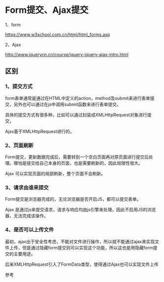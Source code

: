 # Form提交、Ajax提交

1、form 

https://www.w3school.com.cn/html/html_forms.asp

2、Ajax

http://www.jquerycn.cn/course/jquery-jquery-ajax-intro.html

## 区别

### 1、提交方式

form表单通常是通过在HTML中定义的action，method及submit来进行表单提交，另外也可以通过在js中调用submit函数来进行表单提交。

具体的提交方式有很多种，比如可以通过封装成XMLHttpRequest对象进行提交，

Ajax基于XMLHttpRequest进行的。

###  2、页面刷新 

Form提交，更新数据完成后，需要转到一个空白页面再对原页面进行提交后处理。哪怕是提交给自己本身的页面，也是需要刷新的，因此局限性很大。

Ajax 可以实现页面的局部刷新，整个页面不会刷新。

###  3、请求由谁来提交 

Form提交是浏览器完成的，无论浏览器是否开启JS，都可以提交表单。

Ajax 是通过js来提交请求，请求与响应均由js引擎来处理，因此不启用JS的浏览器，无法完成该操作。

###  4、是否可以上传文件 

最初，ajax出于安全性考虑，不能对文件进行操作，所以就不能通过ajax来实现文件上传，但是通过隐藏form提交则可以实现这个功能，所以这也是用隐藏form提交的主要用途。

后来XMLHttpRequest引入了FormData类型，使得通过Ajax也可以实现文件上传

参考

[csdn]: https://blog.csdn.net/weixin_30532973/article/details/97228190?spm=1001.2101.3001.6650.2&amp;utm_medium=distribute.pc_relevant.none-task-blog-2%7Edefault%7ECTRLIST%7ERate-2-97228190-blog-78641124.pc_relevant_3mothn_strategy_and_data_recovery&amp;depth_1-utm_source=distribute.pc_relevant.none-task-blog-2%7Edefault%7ECTRLIST%7ERate-2-97228190-blog-78641124.pc_relevant_3mothn_strategy_and_data_recovery&amp;utm_relevant_index=4

